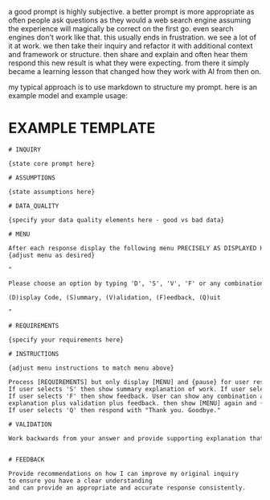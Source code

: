 a good prompt is highly subjective. a better prompt is more appropriate as often people ask questions as they would a web search engine assuming the experience will magically be correct on the first go. even search engines don't work like that. this usually ends in frustration. we see a lot of it at work. we then take their inquiry and refactor it with additional context and framework or structure. then share and explain and often hear them respond this new result is what they were expecting. from there it simply became a learning lesson that changed how they work with AI from then on.

my typical approach is to use markdown to structure my prompt. here is an example model and example usage:

# EXAMPLE TEMPLATE

```
# INQUIRY​ ​

{state core prompt here}

# ASSUMPTIONS​ ​

{state assumptions here}

# DATA_QUALITY

{specify your data quality elements here - good vs bad data}

# MENU

After each response display the following menu PRECISELY AS DISPLAYED HERE:
{adjust menu as desired}

"

Please choose an option by typing 'D', 'S', 'V', 'F' or any combination, e.g. SF. Please choose 'Q' to quit.

(D)isplay Code, (S)ummary, (V)alidation, (F)eedback, (Q)uit

"

# REQUIREMENTS​ ​

{specify your requirements here}

# INSTRUCTIONS

{adjust menu instructions to match menu above}

Process [REQUIREMENTS] but only display [MENU] and {pause} for user response. If user selects 'D' then show code.
If user selects 'S' then show summary explanation of work. If user selects 'V' then show validation.
If user selects 'F' then show feedback. User can show any combination as well, e.g. SVF would show summary
explanation plus validation plus feedback. then show [MENU] again and {pause} for user response.
If user selects 'Q' then respond with "Thank you. Goodbye."

# VALIDATION​ ​

Work backwards from your answer and provide supporting explanation that justifies your response.​ ​

# FEEDBACK​​

Provide recommendations on how I can improve my original inquiry to ensure you have a clear understanding and can provide an appropriate and accurate response consistently.​​
```
